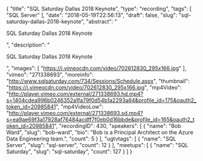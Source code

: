 {
  "title": "SQL Saturday Dallas 2018 Keynote",
  "type": "recording",
  "tags": [
    "SQL Server"
  ],
  "date": "2018-05-19T22:56:13",
  "draft": false,
  "slug": "sql-saturday-dallas-2018-keynote",
  "abstract": "<p>SQL Saturday Dallas 2018 Keynote</p>",
  "description": "<p>SQL Saturday Dallas 2018 Keynote</p>",
  "images": [
    "https://i.vimeocdn.com/video/702612830_295x166.jpg"
  ],
  "vimeo": "271338693",
  "moreinfo": "http://www.sqlsaturday.com/734/Sessions/Schedule.aspx",
  "thumbnail": "https://i.vimeocdn.com/video/702612830_295x166.jpg",
  "mp4Video": "http://player.vimeo.com/external/271338693.hd.mp4?s=1404cdea996b0246352a1fa79f0d54b1a2293a64&profile_id=175&oauth2_token_id=20985841",
  "mp4VideoLow": "http://player.vimeo.com/external/271338693.sd.mp4?s=ea9ae69f3a17928af76484acdff7f0eb0d16bbde&profile_id=165&oauth2_token_id=20985841",
  "recordingID": 430,
  "speakers": [
    {
      "name": "Bob Ward",
      "slug": "bob-ward",
      "bio": "Bob is a Principal Architect on the Azure Data Engineering team.",
      "count": 5
    }
  ],
  "ugtvtags": [
    {
      "name": "SQL Server",
      "slug": "sql-server",
      "count": 12
    }
  ],
  "meetups": [
    {
      "name": "SQL Saturday",
      "slug": "sql-saturday",
      "count": 127
    }
  ]
}